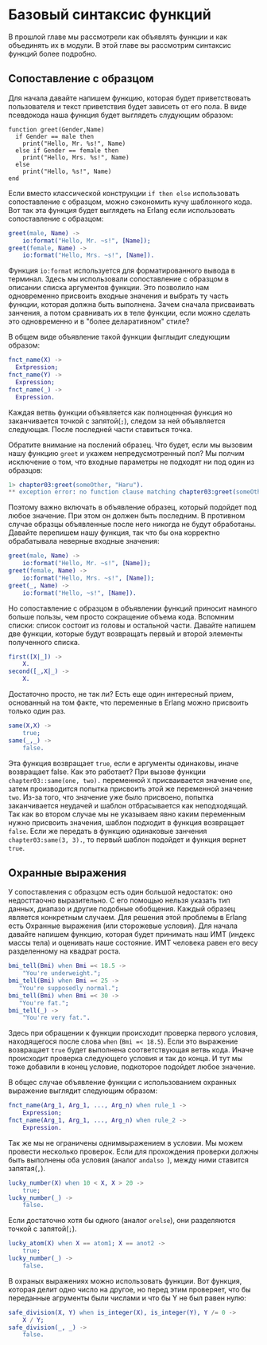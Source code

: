 Базовый синтаксис функций
=========================

В прошлой главе мы рассмотрели как объявлять функции и как объединять их в модули. В этой главе вы рассмотрим синтаксис функций более подробно.

Сопоставление с образцом
------------------------

Для начала давайте напишем функцию, которая будет приветствовать пользователя и текст приветствия будет зависеть от его пола. В виде псевдокода наша функция будет выглядеть слудующим образом:
```
function greet(Gender,Name)
  if Gender == male then
    print("Hello, Mr. %s!", Name)
  else if Gender == female then
    print("Hello, Mrs. %s!", Name)
  else
    print("Hello, %s!", Name)
end
```
Если вместо классической конструкции `if then else` использовать сопоставление с образцом, можно сэкономить кучу шаблонного кода. Вот так эта функция будет выглядеть на Erlang если использовать сопоставление с образцом:
```erlang
greet(male, Name) -> 
    io:format("Hello, Mr. ~s!", [Name]);
greet(female, Name) ->
    io:format("Hello, Mrs. ~s!", [Name]).
```
Функция `io:format` используется для форматированного вывода в терминал. Здесь мы использовали сопоставление с образцом в описании списка аргументов функции. Это позволило нам одновременно присвоить входные значения и выбрать ту часть функции, которая должна быть выполнена. Зачем сначала присваивать занчения, а потом сравнивать их в теле функции, если можно сделать это одновременно и в "более деларативном" стиле?

В общем виде объявление такой функции фыглыдит следующим образом:
```erlang
fnct_name(X) ->
  Extpression;
fnct_name(Y) ->
  Expression;
fnct_name(_) ->
  Expression.
```
Каждая ветвь функции объявляется как полноценная функция но заканчивается точкой с запятой(`;`), следом за ней объявляется следующая. После последней части ставиться точка.

Обратите внимание на послений образец. Что будет, если мы вызовим нашу функцию `greet` и укажем непредусмотренный пол? Мы полчим исключение о том, что входные параметры не подходят ни под один из образцов:
```erlang
1> chapter03:greet(someOther, "Haru").
** exception error: no function clause matching chapter03:greet(someOther, "Haru")
```
Поэтому важно включать в объявление образец, который подойдет под любое значение. При этом он должен быть последним. В противном случае образцы объявленные после него никогда не будут обработаны.
Давайте перепишем нашу функция, так что бы она корректно обрабатывала неверные входные значения:
```erlang
greet(male, Name) ->
    io:format("Hello, Mr. ~s!", [Name]);
greet(female, Name) ->
    io:format("Hello, Mrs. ~s!", [Name]);
greet(_, Name) ->
    io:format("Hello, ~s!", [Name]).
````
 
Но сопоставление с образцом в объявлении функций приносит намного больше пользы, чем просто сокращение объема кода. Вспомним списки: список состоит из головы и остальной части. Давайте напишем две функции, которые будут возвращать первый и второй элементы полученного списка.
```erlang
first([X|_]) -> 
    X.
second([_,X|_) -> 
    X.
```
Достаточно просто, не так ли? Есть еще один интересный прием, основанный на том факте, что переменные в Erlang можно присвоить только один раз. 
```erlang
same(X,X) ->
    true;
same(_,_) ->
    false.
```
Эта функция возвращает `true`, если е аргументы одинаковы, иначе возвращает false. Как это работает? При вызове функции `chapter03::same(one, two).` переменной `X` присваивается значение `one`, затем производится попытка присвоить этой же переменной значение `two`. Из-за того, что значение уже было присвоено, попытка заканчивается неудачей и шаблон отбрасывается как неподходящай. Так как во втором случае мы не указываем явно каким переменным нужно присвоить значения, шаблон подходит в функция возвращает `false`. Если же передать в функцию одинаковые занчения `chapter03:same(3, 3).`, то первый шаблон подойдет и функция вернет `true`.


Охранные выражения
------------------

У сопоставления с образцом есть один большой недостаток: оно недосттаочно выразительно. С его помощью нельзя указать тип данных, диапазо и другие подобные обобщения. Каждый образец является конкретным случаем. Для решения этой проблемы в Erlang есть Охранные выражения (или сторожевые условия). Для начала давайте напишем функцию, которая будет принимать наш ИМТ (индекс массы тела) и оценивать наше состояние. ИМТ человека равен его весу разделенному на квадрат роста.
```erlang
bmi_tell(Bmi) when Bmi =< 18.5 ->
    "You're underweight.";
bmi_tell(Bmi) when Bmi =< 25 ->
   "You're supposedly normal.";
bmi_tell(Bmi) when Bmi =< 30 ->
   "You're fat.";
bmi_tell(_) ->
    "You're very fat.".
```
Здесь при обращении к функции происходит проверка первого условия, находящегося после слова `when` (`Bmi =< 18.5`). Если это выражение возвращает `true` будет выполнена соответствующая ветвь кода. Иначе происходит проверка следующего условия и так до конца. И тут мы тоже добавили в конец условие, подкоторое подойдет любое значение.

В общес случае объявление функции с использованием охранных выражение выглядит следующим образом:
```erlang
fnct_name(Arg_1, Arg_1, ..., Arg_n) when rule_1 ->
    Expression;
fnct_name(Arg_1, Arg_1, ..., Arg_n) when rule_2 ->
    Expression.
```
Так же мы не ограничены однимвыражением в условии. Мы можем провести несколько проверок. Если для прохождения проверки должны быть выполнены оба условия (аналог `andalso `), между ними ставится запятая(`,`).
```erlang
lucky_number(X) when 10 < X, X > 20 ->
    true;
lucky_number(_) ->
    false.
```
Если достаточно хотя бы одного (аналог `orelse`), они разделяются точкой с запятой(`;`).
```erlang
lucky_atom(X) when X == atom1; X == anot2 ->
    true;
lucky_number(_) ->
    false.
```
В охраных выражениях можно использовать функции. Вот функция, которая делит одно число на другое, но перед этим проверяет, что бы переданные агрументы были числами и что бы Y не был равен нулю:
```erlang
safe_division(X, Y) when is_integer(X), is_integer(Y), Y /= 0 ->
    X / Y;
safe_division(_, _) ->
    false.
```
